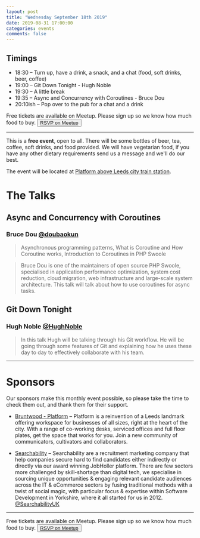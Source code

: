 ```yaml
---
layout: post
title: "Wednesday September 18th 2019"
date: 2019-08-31 17:00:00
categories: events
comments: false
---
```


## Timings

* 18:30 – Turn up, have a drink, a snack, and a chat (food, soft drinks, beer, coffee)
* 19:00 – Git Down Tonight - Hugh Noble
* 19:30 – A little break
* 19:35 – Async and Concurrency with Coroutines - Bruce Dou
* 20:10ish – Pop over to the pub for a chat and a drink

Free tickets are available on Meetup. Please sign up so we know how much food to buy. <button>[RSVP on Meetup](https://www.meetup.com/leedsphp/events/264124205/)</button>

<hr/>

This is a **free event**, open to all. There will be some bottles of beer, tea, coffee, soft drinks, and food provided. We will have vegetarian food, if you have any other dietary requirements send us a message and we'll do our best.

The event will be located at [Platform above Leeds city train station](https://bruntwood.co.uk/our-locations/leeds/platform/).

# The Talks

## Async and Concurrency with Coroutines

### Bruce Dou [@doubaokun](https://www.twitter.com/doubaokun)

> Asynchronous programming patterns, What is Coroutine and How Coroutine works, Introduction to Coroutines in PHP Swoole

> Bruce Dou is one of the maintainers of open source PHP Swoole, specialised in application performance optimization, system cost reduction, cloud migration, web infrastructure and large-scale system architecture. This talk will talk about how to use coroutines for async tasks.

## Git Down Tonight

### Hugh Noble [@HughNoble](https://www.twitter.com/HughNoble)

> In this talk Hugh will be talking through his Git workflow. He will be going through some features of Git and explaining how he uses these day to day to effectively collaborate with his team.

<hr/>

# Sponsors

Our sponsors make this monthly event possible, so please take the time to check them out, and thank them for their support.

* [Bruntwood - Platform](https://bruntwood.co.uk/our-locations/leeds/platform/) – Platform is a reinvention of a Leeds landmark offering workspace for businesses of all sizes, right at the heart of the city. With a range of co-working desks, serviced offices and full floor plates, get the space that works for you. Join a new community of communicators, cultivators and collaborators.

* [Searchability](https://searchability.co.uk/) – Searchability are a recruitment marketing company that help companies secure hard to find candidates either indirectly or directly via our award winning JobHoller platform. There are few sectors more challenged by skill-shortage than digital tech, we specialise in sourcing unique opportunities & engaging relevant candidate audiences across the IT & eCommerce sectors by fusing traditional methods with a twist of social magic, with particular focus & expertise within Software Development in Yorkshire, where it all started for us in 2012. [@SearchabilityUK](https://twitter.com/SearchabilityUK)

<hr/>

Free tickets are available on Meetup. Please sign up so we know how much food to buy. <button>[RSVP on Meetup](https://www.meetup.com/leedsphp/events/264124205/)</button>
